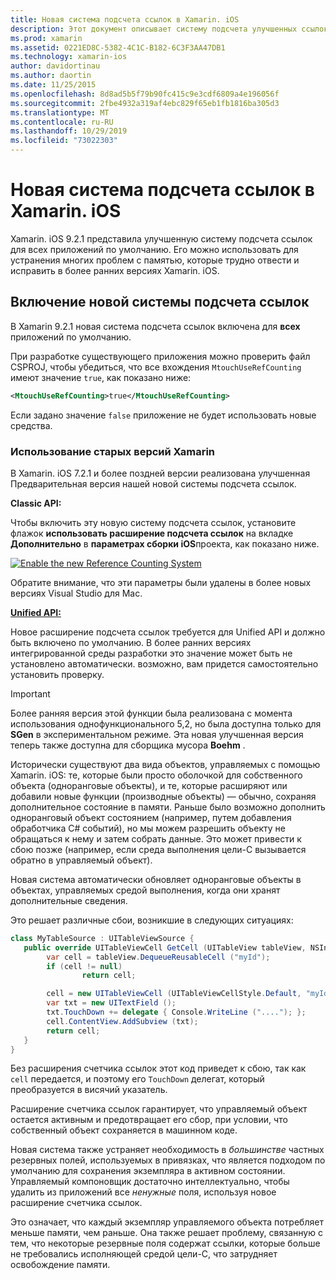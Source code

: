 ```yaml
---
title: Новая система подсчета ссылок в Xamarin. iOS
description: Этот документ описывает систему подсчета улучшенных ссылок Xamarin, включенную во всех приложениях Xamarin. iOS по умолчанию.
ms.prod: xamarin
ms.assetid: 0221ED8C-5382-4C1C-B182-6C3F3AA47DB1
ms.technology: xamarin-ios
author: davidortinau
ms.author: daortin
ms.date: 11/25/2015
ms.openlocfilehash: 8d8ad5b5f79b90fc415c9e3cdf6809a4e196056f
ms.sourcegitcommit: 2fbe4932a319af4ebc829f65eb1fb1816ba305d3
ms.translationtype: MT
ms.contentlocale: ru-RU
ms.lasthandoff: 10/29/2019
ms.locfileid: "73022303"
---
```

# <a name="new-reference-counting-system-in-xamarinios"></a>Новая система подсчета ссылок в Xamarin. iOS

Xamarin. iOS 9.2.1 представила улучшенную систему подсчета ссылок для всех приложений по умолчанию. Его можно использовать для устранения многих проблем с памятью, которые трудно отвести и исправить в более ранних версиях Xamarin. iOS.

## <a name="enabling-the-new-reference-counting-system"></a>Включение новой системы подсчета ссылок

В Xamarin 9.2.1 новая система подсчета ссылок включена для **всех** приложений по умолчанию.

При разработке существующего приложения можно проверить файл CSPROJ, чтобы убедиться, что все вхождения `MtouchUseRefCounting` имеют значение `true`, как показано ниже:

```xml
<MtouchUseRefCounting>true</MtouchUseRefCounting>
```

Если задано значение `false` приложение не будет использовать новые средства.

### <a name="using-older-versions-of-xamarin"></a>Использование старых версий Xamarin

В Xamarin. iOS 7.2.1 и более поздней версии реализована улучшенная Предварительная версия нашей новой системы подсчета ссылок.

**Classic API:**

Чтобы включить эту новую систему подсчета ссылок, установите флажок **использовать расширение подсчета ссылок** на вкладке **Дополнительно** в **параметрах сборки iOS**проекта, как показано ниже. 

[![](newrefcount-images/image1.png "Enable the new Reference Counting System")](newrefcount-images/image1.png#lightbox)

Обратите внимание, что эти параметры были удалены в более новых версиях Visual Studio для Mac.

 **[Unified API:](~/cross-platform/macios/unified/index.md)**

 Новое расширение подсчета ссылок требуется для Unified API и должно быть включено по умолчанию. В более ранних версиях интегрированной среды разработки это значение может быть не установлено автоматически. возможно, вам придется самостоятельно установить проверку.

> [!IMPORTANT]
> Более ранняя версия этой функции была реализована с момента использования однофункционального 5,2, но была доступна только для **SGen** в экспериментальном режиме. Эта новая улучшенная версия теперь также доступна для сборщика мусора **Boehm** .

Исторически существуют два вида объектов, управляемых с помощью Xamarin. iOS: те, которые были просто оболочкой для собственного объекта (одноранговые объекты), и те, которые расширяют или добавили новые функции (производные объекты) — обычно, сохраняя дополнительное состояние в памяти. Раньше было возможно дополнить одноранговый объект состоянием (например, путем добавления обработчика C# событий), но мы можем разрешить объекту не обращаться к нему и затем собрать данные. Это может привести к сбою позже (например, если среда выполнения цели-C вызывается обратно в управляемый объект).

Новая система автоматически обновляет одноранговые объекты в объектах, управляемых средой выполнения, когда они хранят дополнительные сведения.

Это решает различные сбои, возникшие в следующих ситуациях:

```csharp
class MyTableSource : UITableViewSource {
   public override UITableViewCell GetCell (UITableView tableView, NSIndexPath indexPath) {
        var cell = tableView.DequeueReusableCell ("myId");
        if (cell != null)
                return cell;

        cell = new UITableViewCell (UITableViewCellStyle.Default, "myId");
        var txt = new UITextField ();
        txt.TouchDown += delegate { Console.WriteLine ("...."); };
        cell.ContentView.AddSubview (txt);
        return cell;
   }
}
```

Без расширения счетчика ссылок этот код приведет к сбою, так как `cell` передается, и поэтому его `TouchDown` делегат, который преобразуется в висячий указатель.

Расширение счетчика ссылок гарантирует, что управляемый объект остается активным и предотвращает его сбор, при условии, что собственный объект сохраняется в машинном коде.

Новая система также устраняет необходимость в *большинстве* частных резервных полей, используемых в привязках, что является подходом по умолчанию для сохранения экземпляра в активном состоянии. Управляемый компоновщик достаточно интеллектуально, чтобы удалить из приложений все *ненужные* поля, используя новое расширение счетчика ссылок.

Это означает, что каждый экземпляр управляемого объекта потребляет меньше памяти, чем раньше. Она также решает проблему, связанную с тем, что некоторые резервные поля содержат ссылки, которые больше не требовались исполняющей средой цели-C, что затрудняет освобождение памяти.

